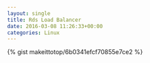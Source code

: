 ```yaml
---
layout: single                                                                                                              
title: Rds Load Balancer                                                                                                                        
date: 2016-03-08 11:26:33+00:00                                                                                                                        
categories: Linux                                                                                                                
---                                                                                                                              
```


{% gist makeittotop/6b0341efcf70855e7ce2 %}                                                                                                           

